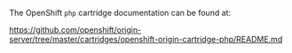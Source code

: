 The OpenShift `php` cartridge documentation can be found at:

https://github.com/openshift/origin-server/tree/master/cartridges/openshift-origin-cartridge-php/README.md
